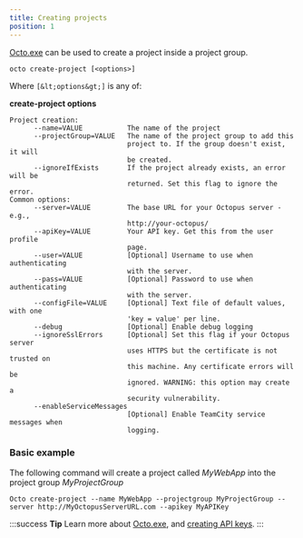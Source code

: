 ```yaml
---
title: Creating projects
position: 1
---
```



[Octo.exe](http://docs.octopusdeploy.com/pages/viewpage.action?pageId=360596) can be used to create a project inside a project group.

```text
octo create-project [<options>]
```


Where `[&lt;options&gt;]` is any of:

**create-project options**

```text
Project creation:
      --name=VALUE           The name of the project
      --projectGroup=VALUE   The name of the project group to add this
                             project to. If the group doesn't exist, it will
                             be created.
      --ignoreIfExists       If the project already exists, an error will be
                             returned. Set this flag to ignore the error.
Common options:
      --server=VALUE         The base URL for your Octopus server - e.g.,
                             http://your-octopus/
      --apiKey=VALUE         Your API key. Get this from the user profile
                             page.
      --user=VALUE           [Optional] Username to use when authenticating
                             with the server.
      --pass=VALUE           [Optional] Password to use when authenticating
                             with the server.
      --configFile=VALUE     [Optional] Text file of default values, with one
                             'key = value' per line.
      --debug                [Optional] Enable debug logging
      --ignoreSslErrors      [Optional] Set this flag if your Octopus server
                             uses HTTPS but the certificate is not trusted on
                             this machine. Any certificate errors will be
                             ignored. WARNING: this option may create a
                             security vulnerability.
      --enableServiceMessages
                             [Optional] Enable TeamCity service messages when
                             logging.
```

### Basic example


The following command will create a project called *MyWebApp* into the project group *MyProjectGroup*

```text
Octo create-project --name MyWebApp --projectgroup MyProjectGroup --server http://MyOctopusServerURL.com --apikey MyAPIKey
```

:::success
**Tip**
Learn more about [Octo.exe](/docs/home/api-and-integration/octo.exe-command-line.md), and [creating API keys](/docs/home/how-to/how-to-create-an-api-key.md).
:::
